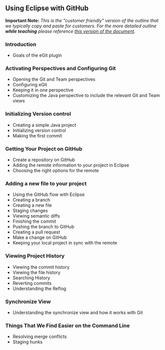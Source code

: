 ## Using Eclipse with GitHub

**Important Note:** _This is the "customer friendly" version of the outline that we typically copy and paste for customers. For the more detailed outline **while teaching** please reference [this version of the document](https://github.com/github/training-manual/blob/022424c2c0e9d11c7e47287d25c502c8626ed4e6/class-outlines/Eclipse-Egit-outline.md)._

### Introduction

- Goals of the eGit plugin

### Activating Perspectives and Configuring Git

- Opening the Git and Team perspectives
- Configuring eGit
- Keeping it in one perspective
 - Customizing the Java perspective to include the relevant Git and Team views

### Initializing Version control

- Creating a simple Java project
- Initializing version control
- Making the first commit

### Getting Your Project on GitHub

- Create a repository on GitHub
- Adding the remote information to your project in Eclipse
- Choosing the right options for the remote

### Adding a new file to your project

- Using the GitHub flow with Eclipse
- Creating a branch
- Creating a new file
- Staging changes
 - Viewing semantic diffs
- Finishing the commit
- Pushing the branch to GitHub
- Creating a pull request
- Make a change on GitHub
- Keeping your local project in sync with the remote

### Viewing Project History

- Viewing the commit history
- Viewing the file history
- Searching History
- Reverting commits
- Understanding the Reflog

### Synchronize View

- Understanding the synchronize view and how it works with Git

### Things That We Find Easier on the Command Line

- Resolving merge conflicts
- Staging hunks
